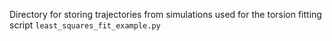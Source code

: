 Directory for storing trajectories from simulations used for the torsion fitting script `least_squares_fit_example.py`
